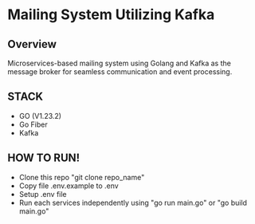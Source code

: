 #  Mailing System Utilizing Kafka

## Overview
Microservices-based mailing system using Golang and Kafka as the message broker for seamless communication and event processing.

## STACK
- GO (V1.23.2)
- Go Fiber
- Kafka

## HOW TO RUN!
- Clone this repo "git clone repo_name" 
- Copy file .env.example to .env
- Setup .env file
- Run each services independently using "go run main.go" or "go build main.go"
